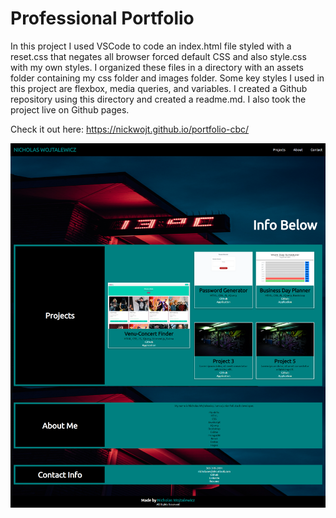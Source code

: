 # Professional Portfolio

In this project I used VSCode to code an index.html file styled with a reset.css that negates all browser forced default CSS and also style.css with my own styles. I organized these files in a directory with an assets folder containing my css folder and images folder. Some key styles I used in this project are flexbox, media queries, and variables. I created a Github repository using this directory and created a readme.md. I also took the project live on Github pages. 

Check it out here: https://nickwojt.github.io/portfolio-cbc/

![Project](./portfolio2.png "Completed Project")
